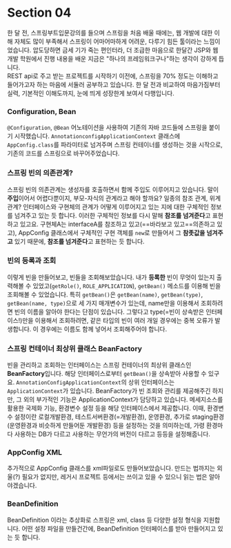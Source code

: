 # Section 04

한 달 전, 스프링부트입문강의를 들으며 스프링을 처음 배울 때에는, 웹 개발에 대한 이해 자체도 많이 부족해서 스프링이 어마어마하게 어려운, 다루기 힘든 툴이라는 느낌이었습니다. 압도당하면 금세 기가 죽는 편인터라, 더 조급한 마음으로 한달간 JSP와 웹 개발 학원에서 진행 내용을 배운 지금은 "하나의 프레임워크구나"하는 생각이 강하게 듭니다.  
REST api로 주고 받는 프로젝트를 시작하기 이전에, 스프링을 70% 정도는 이해하고 들어가고자 하는 마음에 서둘러 공부하고 있습니다. 한 달 전과 비교하여 마음가짐부터 실력, 기본적인 이해도까지, 눈에 띄게 성장한게 보여서 다행입니다.  

### Configuration, Bean

`@Configuration`, `@Bean` 어노테이션을 사용하여 기존의 자바 코드들에 스프링을 붙이기 시작했습니다. `AnnotationconfigApplicationContext` 클래스에 `AppConfig.class`를 파라미터로 넘겨주며 스프링 컨테이너를 생성하는 것을 시작으로, 기존의 코드를 스프링으로 바꾸어주었습니다.  

### 스프링 빈의 의존관계?
스프링 빈의 의존관계는 생성자를 호출하면서 함께 주입도 이루어지고 있습니다. 말이 **주입**이어서 어렵다뿐이지, 부모-자식의 관계라고 해야 할까요? 일종의 참조 관계, 위계 관계? 인터페이스와 구현체의 관계가 어떻게 이루어지고 있는 지에 대한 구체적인 정보를 넘겨주고 있는 듯 합니다. 이러한 구체적인 정보를 다시 말해 **참조를 넘겨준다**고 표현하고 있고요. 구현체A는 interfaceA를 참조하고 있고(==바라보고 있고==의존하고 있고), AppConfig 클래스에서 구체적인 구현 객체를 `new`로 만들어서 그 **참좃값을 넘겨주고** 있기 때문에, **참조를 넘겨준다**고 표현하는 듯 합니다.  

### 빈의 등록과 조회
이렇게 빈을 만들어보고, 빈들을 조회해보았습니다. 내가 **등록한** 빈이 무엇이 있는지 출력해볼 수 있었고(`getRole()`, `ROLE_APPLICATION`), `getBean()` 메소드를 이용해 빈을 조회해볼 수 있었습니다. 특히 `getBean()`은 `getBean(name)`, `getBean(type)`, `getBean(name, type)`으로 세 가지 매개변수가 있는데, name만을 이용해서 조회하려면 빈의 이름을 알아야 한다는 단점이 있습니다. 그렇다고 type(=빈이 상속받은 인터페이스!)만을 이용해서 조회하려면, 같은 타입의 빈이 여러 개일 경우에는 중복 오류가 발생합니다. 이 경우에는 이름도 함께 넣어서 조회해주어야 합니다.  

### 스프링 컨테이너 최상위 클래스 BeanFactory
빈을 관리하고 조회하는 인터페이스는 스프링 컨테이너의 최상위 클래스인 **BeanFactory**입니다. 해당 인터페이스로부터 `getBean()`을 상속받아 사용할 수 있구요. `AnnotationConfigApplicationContext`의 상위 인터페이스는 `ApplicationContext`가 있습니다. BeanFactory가 빈 조회와 관리를 제공해주긴 하지만, 그 외의 부가적인 기능은 ApplicationContext가 담당하고 있습니다. 메세지소스를 활용한 국제화 기능, 환경변수 설정 등을 해당 인터페이스에서 제공합니다. 이때, 환경변수 설정이란 로컬개발환경, 테스트서버환경(=개발환경), 운영환경, 추가로 staging환경(운영환경과 비슷하게 만들어둔 개발환경) 등을 설정하는 것을 의미하는데, 가령 환경마다 사용하는 DB가 다르고 사용하는 무언가의 버전이 다르고 등등을 설정해줍니다.  

### AppConfig XML
추가적으로 AppConfig 클래스를 xml파일로도 만들어보았습니다. 만드는 법까지는 외울(?) 필요가 없지만, 레거시 프로젝트 등에서는 쓰이고 있을 수 있으니 읽는 법은 알아야겠습니다.

### BeanDefinition
BeanDefinition 이라는 추상화로 스프링은 xml, class 등 다양한 설정 형식을 지원합니다. 어떤 설정 파일을 만들건간에, BeanDefinition 인터페이스를 받아 만들어지고 있는 듯 합니다.